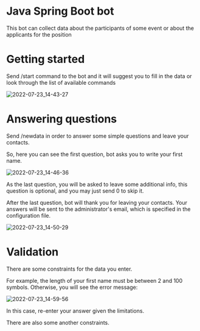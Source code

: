 # Java Spring Boot bot
This bot can collect data about the participants of some event or about the applicants for the position

# Getting started
Send /start command to the bot and it will suggest you to fill in the data or look through the list of available commands

![2022-07-23_14-43-27](https://user-images.githubusercontent.com/81825828/180601852-093291e5-6b9a-4190-b06d-68838d2ce0e3.png)

# Answering questions
Send /newdata in order to answer some simple questions and leave your contacts.

So, here you can see the first question, bot asks you to write your first name.

![2022-07-23_14-46-36](https://user-images.githubusercontent.com/81825828/180601924-e78b1b90-0c8e-42c9-8ced-9cf2d450cd0f.png)

As the last question, you will be asked to leave some additional info, this question is optional, and you may just send 0 to skip it.

After the last question, bot will thank you for leaving your contacts.
Your answers will be sent to the administrator's email, which is specified in the configuration file.

![2022-07-23_14-50-29](https://user-images.githubusercontent.com/81825828/180602033-0a041d69-9f66-4f03-8b1f-86f2a190818a.png)

# Validation
There are some constraints for the data you enter.

For example, the length of your first name must be between 2 and 100 symbols. Otherwise, you will see the error message:

![2022-07-23_14-59-56](https://user-images.githubusercontent.com/81825828/180602537-537ab119-a335-49e0-bf7e-bf015058feb4.png)

In this case, re-enter your answer given the limitations.

There are also some another constraints.
